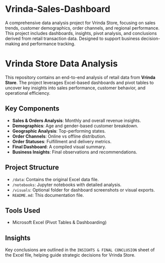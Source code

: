# Vrinda-Sales-Dashboard
A comprehensive data analysis project for Vrinda Store, focusing on sales trends, customer demographics, order channels, and regional performance. This project includes dashboards, insights, pivot analysis, and conclusions derived from retail transaction data. Designed to support business decision-making and performance tracking.
# Vrinda Store Data Analysis

This repository contains an end-to-end analysis of retail data from **Vrinda Store**. The project leverages Excel-based dashboards and pivot tables to uncover key insights into sales performance, customer behavior, and operational efficiency.

##  Key Components

- **Sales & Orders Analysis**: Monthly and overall revenue insights.
- **Demographics**: Age and gender-based customer breakdown.
- **Geographic Analysis**: Top-performing states.
- **Order Channels**: Online vs offline distribution.
- **Order Statuses**: Fulfillment and delivery metrics.
- **Final Dashboard**: A compiled visual summary.
- **Business Insights**: Final observations and recommendations.

##  Project Structure

- `/data`: Contains the original Excel data file.
- `/notebooks`: Jupyter notebooks with detailed analysis.
- `/visuals`: Optional folder for dashboard screenshots or visual exports.
- `README.md`: This documentation file.

##  Tools Used

- Microsoft Excel (Pivot Tables & Dashboarding)

##  Insights

Key conclusions are outlined in the `INSIGHTS & FINAL CONCLUSION` sheet of the Excel file, helping guide strategic decisions for Vrinda Store.




